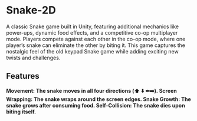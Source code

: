 # Snake-2D
A classic Snake game built in Unity, featuring additional mechanics like power-ups, dynamic food effects, and a competitive co-op multiplayer mode. Players compete against each other in the co-op mode, where one player’s snake can eliminate the other by biting it. This game captures the nostalgic feel of the old keypad Snake game while adding exciting new twists and challenges.
## Features
<b>Movement<b>: The snake moves in all four directions (⬆️ ⬇️ ⬅️➡️).
Screen Wrapping: The snake wraps around the screen edges.
Snake Growth: The snake grows after consuming food.
Self-Collision: The snake dies upon biting itself.
